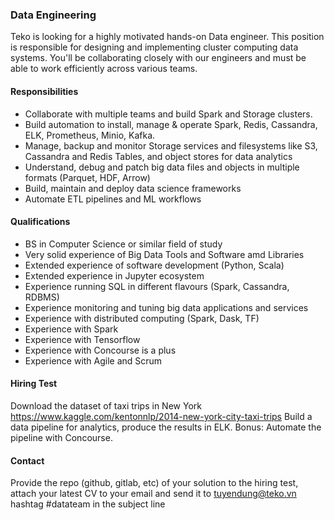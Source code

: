 ### Data Engineering

Teko is looking for a highly motivated hands-on Data engineer. This position is responsible for designing and implementing cluster computing data systems. You'll be collaborating closely with our engineers and must be able to work efficiently across various teams.

#### Responsibilities
 - Collaborate with multiple teams and build Spark and Storage clusters.
 - Build automation to install, manage & operate Spark, Redis, Cassandra, ELK, Prometheus, Minio, Kafka.
 - Manage, backup and monitor Storage services and filesystems like S3, Cassandra and Redis Tables, and object stores for data analytics
 - Understand, debug and patch big data files and objects in multiple formats (Parquet, HDF, Arrow)
 - Build, maintain and deploy data science frameworks
 - Automate ETL pipelines and ML workflows

#### Qualifications
 - BS in Computer Science or similar field of study
 - Very solid experience of Big Data Tools and Software amd Libraries
 - Extended experience of software development (Python, Scala)
 - Extended experience in Jupyter ecosystem
 - Experience running SQL in different flavours (Spark, Cassandra, RDBMS)
 - Experience monitoring and tuning big data applications and services
 - Experience with distributed computing (Spark, Dask, TF)
 - Experience with Spark
 - Experience with Tensorflow
 - Experience with Concourse is a plus
 - Experience with Agile and Scrum

#### Hiring Test
Download the dataset of taxi trips in New York  https://www.kaggle.com/kentonnlp/2014-new-york-city-taxi-trips
Build a data pipeline for analytics, produce the results in ELK.
Bonus: Automate the pipeline with Concourse.

#### Contact
Provide the repo (github, gitlab, etc) of your solution to the hiring test, attach your latest CV to your email and send it to tuyendung@teko.vn hashtag #datateam in the subject line
